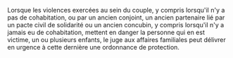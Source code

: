 Lorsque les violences exercées au sein du couple, y compris lorsqu'il n'y a pas de cohabitation, ou par un ancien conjoint, un ancien partenaire lié par un pacte civil de solidarité ou un ancien concubin, y compris lorsqu'il n'y a jamais eu de cohabitation, mettent en danger la personne qui en est victime, un ou plusieurs enfants, le juge aux affaires familiales peut délivrer en urgence à cette dernière une ordonnance de protection.

